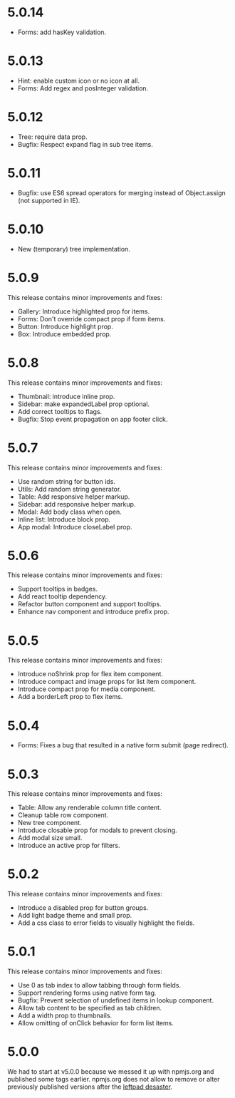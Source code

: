 # 5.0.14

* Forms: add hasKey validation.

# 5.0.13

* Hint: enable custom icon or no icon at all.
* Forms: Add regex and posInteger validation.

# 5.0.12

* Tree: require data prop.
* Bugfix: Respect expand flag in sub tree items.

# 5.0.11

* Bugfix: use ES6 spread operators for merging instead of Object.assign (not supported in IE).

# 5.0.10

* New (temporary) tree implementation.

# 5.0.9

This release contains minor improvements and fixes:

* Gallery: Introduce highlighted prop for items.
* Forms: Don't override compact prop if form items.
* Button: Introduce highlight prop.
* Box: Introduce embedded prop.

# 5.0.8

This release contains minor improvements and fixes:

* Thumbnail: introduce inline prop.
* Sidebar: make expandedLabel prop optional.
* Add correct tooltips to flags.
* Bugfix: Stop event propagation on app footer click.

# 5.0.7

This release contains minor improvements and fixes:

* Use random string for button ids.
* Utils: Add random string generator.
* Table: Add responsive helper markup.
* Sidebar: add responsive helper markup.
* Modal: Add body class when open.
* Inline list: Introduce block prop.
* App modal: Introduce closeLabel prop.

# 5.0.6

This release contains minor improvements and fixes:

* Support tooltips in badges.
* Add react tooltip dependency.
* Refactor button component and support tooltips.
* Enhance nav component and introduce prefix prop.

# 5.0.5

This release contains minor improvements and fixes:

* Introduce noShrink prop for flex item component.
* Introduce compact and image props for list item component.
* Introduce compact prop for media component.
* Add a borderLeft prop to flex items.

# 5.0.4

* Forms: Fixes a bug that resulted in a native form submit (page redirect).

# 5.0.3

This release contains minor improvements and fixes:

* Table: Allow any renderable column title content.
* Cleanup table row component.
* New tree component.
* Introduce closable prop for modals to prevent closing.
* Add modal size small.
* Introduce an active prop for filters.

# 5.0.2

This release contains minor improvements and fixes:

* Introduce a disabled prop for button groups.
* Add light badge theme and small prop.
* Add a css class to error fields to visually highlight the fields.

# 5.0.1

This release contains minor improvements and fixes:

* Use 0 as tab index to allow tabbing through form fields.
* Support rendering forms using native form tag.
* Bugfix: Prevent selection of undefined items in lookup component.
* Allow tab content to be specified as tab children.
* Add a width prop to thumbnails.
* Allow omitting of onClick behavior for form list items.

# 5.0.0

We had to start at v5.0.0 because we messed it up with npmjs.org and published some tags earlier. npmjs.org does not allow to remove or alter previously published versions after the [leftpad desaster](http://www.theregister.co.uk/2016/03/23/npm_left_pad_chaos/).
